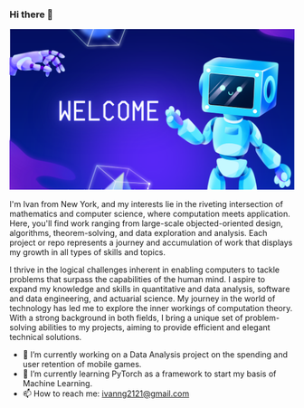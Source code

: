 ### Hi there 👋

![Background](https://github.com/ivng8/image_library/blob/main/Blue%20Futuristic%20Illustrative%20Artificial%20Intelligence%20Project%20Presentation.png)

I'm Ivan from New York, and my interests lie in the riveting intersection of mathematics and computer science, where computation meets application. Here, you'll find work ranging from large-scale objected-oriented design, algorithms, theorem-solving, and data exploration and analysis. Each project or repo represents a journey and accumulation of work that displays my growth in all types of skills and topics.

I thrive in the logical challenges inherent in enabling computers to tackle problems that surpass the capabilities of the human mind. I aspire to expand my knowledge and skills in quantitative and data analysis, software and data engineering, and actuarial science. My journey in the world of technology has led me to explore the inner workings of computation theory. With a strong background in both fields, I bring a unique set of problem-solving abilities to my projects, aiming to provide efficient and elegant technical solutions.

- 🔭 I’m currently working on a Data Analysis project on the spending and user retention of mobile games.
- 🌱 I’m currently learning PyTorch as a framework to start my basis of Machine Learning.
- 📫 How to reach me: ivanng2121@gmail.com 
